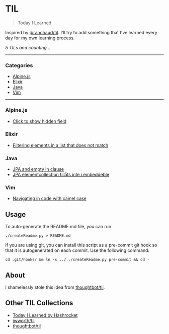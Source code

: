 # TIL

> Today I Learned

Inspired by [jbranchaud/til](https://github.com/jbranchaud/til). I'll try to add something that I've learned every day for my own learning process.

_5 TILs and counting..._

---

### Categories

* [Alpine.js](#alpine.js)
* [Elixir](#elixir)
* [Java](#java)
* [Vim](#vim)

---

### Alpine.js

- [Click to show hidden field](alpine.js/inplace_editor_210505.md)

### Elixir

- [Filtering elements in a list that does not match](elixir/filter_non_matching_elements_210503.md)

### Java

- [JPA and empty in clause](java/JPA_empty_in_160302.md)
- [JPA elementcollection tillåts inte i embeddeble](java/JPA_elementcollection_160418.md)

### Vim

- [Navigating in code with camel case](vim/move_camel_case_160210.md)

## Usage

To auto-generate the README.md file, you can run
```
./createReadme.py > README.md
```

If you are using git, you can install this script as a pre-commit git hook so
that it is autogenerated on each commit.  Use the following command:
```
cd .git/hooks/ && ln -s ../../createReadme.py pre-commit && cd -
```

## About

I shamelessly stole this idea from
[thoughtbot/til](https://github.com/thoughtbot/til).

## Other TIL Collections

* [Today I Learned by Hashrocket](https://til.hashrocket.com)
* [jwworth/til](https://github.com/jwworth/til)
* [thoughtbot/til](https://github.com/thoughtbot/til)

